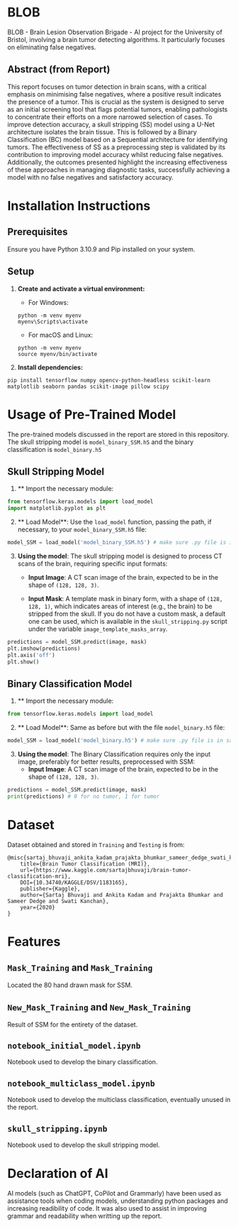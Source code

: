 # BLOB

BLOB - Brain Lesion Observation Brigade - AI project for the University of Bristol, involving a brain tumor detecting algorithms. It particularly focuses on eliminating false negatives. 

## Abstract (from Report)

This report focuses on tumor detection in brain scans, with a critical emphasis on minimising false negatives, where a positive result indicates the presence of a tumor. This is crucial as the system is designed to serve as an initial screening tool that flags potential tumors, enabling pathologists to concentrate their efforts on a more narrowed selection of cases. To improve detection accuracy, a skull stripping (SS) model using a U-Net architecture isolates the brain tissue. This is followed by a Binary Classification (BC) model based on a Sequential architecture for identifying tumors. The effectiveness of SS as a preprocessing step is validated by its contribution to improving model accuracy whilst reducing false negatives. Additionally, the outcomes presented highlight the increasing effectiveness of these approaches in managing diagnostic tasks, successfully achieving a model with no false negatives and satisfactory accuracy.

# Installation Instructions

## Prerequisites
Ensure you have Python 3.10.9 and Pip installed on your system.

## Setup
1. **Create and activate a virtual environment:**

    - For Windows:
    ```
    python -m venv myenv
    myenv\Scripts\activate
    ```

    - For macOS and Linux:
    ```
    python -m venv myenv
    source myenv/bin/activate
    ```

2.  **Install dependencies:**
```
pip install tensorflow numpy opencv-python-headless scikit-learn matplotlib seaborn pandas scikit-image pillow scipy
```
# Usage of Pre-Trained Model

The pre-trained models discussed in the report are stored in this repository. The skull stripping model is `model_binary_SSM.h5` and the binary classification is `model_binary.h5`

## Skull Stripping Model
1. ** Import the necessary module:

```python
from tensorflow.keras.models import load_model
import matplotlib.pyplot as plt
```

2. ** Load Model**:
   Use the `load_model` function, passing the path, if necessary, to your `model_binary_SSM.h5` file:

```python
model_SSM = load_model('model_binary_SSM.h5') # make sure .py file is in same directory as .h5 or specify path
```

3. **Using the model**:
   The skull stripping model is designed to process CT scans of the brain, requiring specific input formats:
    - **Input Image**: A CT scan image of the brain, expected to be in the shape of `(128, 128, 3)`. 

    - **Input Mask**: A template mask in binary form, with a shape of `(128, 128, 1)`, which indicates areas of interest (e.g., the brain) to be stripped from the skull. If you do not have a custom mask, a default one can be used, which is available in the `skull_stripping.py` script under the variable `image_template_masks_array`.

```python
predictions = model_SSM.predict(image, mask)
plt.imshow(predictions)
plt.axis('off')
plt.show()
```
## Binary Classification Model
1. ** Import the necessary module:

```python
from tensorflow.keras.models import load_model
```

2. ** Load Model**:
   Same as before but with the file `model_binary.h5` file:

```python
model_SSM = load_model('model_binary.h5') # make sure .py file is in same directory as .h5 or specify path
```

3. **Using the model**:
   The Binary Classification requires only the input image, preferably for better results, preprocessed with SSM:
    - **Input Image**: A CT scan image of the brain, expected to be in the shape of `(128, 128, 3)`. 

```python
predictions = model_SSM.predict(image, mask)
print(predictions) # 0 for no tumor, 1 for tumor
```

# Dataset 

Dataset obtained and stored in `Training` and `Testing` is from:

```
@misc{sartaj_bhuvaji_ankita_kadam_prajakta_bhumkar_sameer_dedge_swati_kanchan_2020,
	title={Brain Tumor Classification (MRI)},
	url={https://www.kaggle.com/sartajbhuvaji/brain-tumor-classification-mri},
	DOI={10.34740/KAGGLE/DSV/1183165},
	publisher={Kaggle},
	author={Sartaj Bhuvaji and Ankita Kadam and Prajakta Bhumkar and Sameer Dedge and Swati Kanchan},
	year={2020}
}
```

# Features
## `Mask_Training` and `Mask_Training`
Located the 80 hand drawn mask for SSM.

## `New_Mask_Training` and `New_Mask_Training`
Result of SSM for the entirety of the dataset.

## `notebook_initial_model.ipynb`
Notebook used to develop the binary classification. 

## `notebook_multiclass_model.ipynb`
Notebook used to develop the multiclass classification, eventually unused in the report.

## `skull_stripping.ipynb`
Notebook used to develop the skull stripping model.

# Declaration of AI

  AI models (such as ChatGPT, CoPilot and Grammarly) have been used as assistance tools when coding models, understanding python packages and increasing readibility of code. It was also used to assist in improving grammar and readability when writting up the report.
